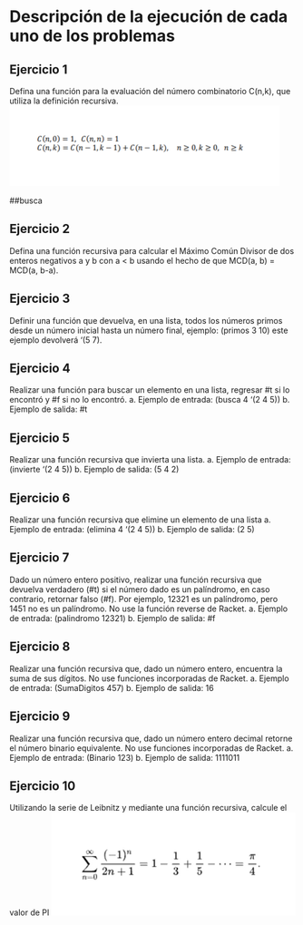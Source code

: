 # Descripción de la ejecución de cada uno de los problemas
## Ejercicio 1
Defina una función para la evaluación del número combinatorio C(n,k), que utiliza la
definición recursiva.
![Definición recursiva](https://github.com/marglezc/Programacion-Funcional-EQ08/blob/Archivos/Imagenes/e1.1.png)

##busca 


## Ejercicio 2
Defina una función recursiva para calcular el Máximo Común Divisor de dos enteros
negativos a y b con a < b usando el hecho de que MCD(a, b) = MCD(a, b-a).
## Ejercicio 3
Definir una función que devuelva, en una lista, todos los números primos desde un número
inicial hasta un número final, ejemplo: (primos 3 10) este ejemplo devolverá ‘(5 7).
## Ejercicio 4
Realizar una función para buscar un elemento en una lista, regresar #t si lo encontró y #f si
no lo encontró.
a. Ejemplo de entrada: (busca 4 ‘(2 4 5))
b. Ejemplo de salida: #t
## Ejercicio 5
Realizar una función recursiva que invierta una lista.
a. Ejemplo de entrada: (invierte ‘(2 4 5))
b. Ejemplo de salida: (5 4 2)
## Ejercicio 6
Realizar una función recursiva que elimine un elemento de una lista
a. Ejemplo de entrada: (elimina 4 ‘(2 4 5))
b. Ejemplo de salida: (2 5)
## Ejercicio 7
Dado un número entero positivo, realizar una función recursiva que devuelva verdadero (#t)
si el número dado es un palíndromo, en caso contrario, retornar falso (#f). Por ejemplo,
12321 es un palíndromo, pero 1451 no es un palíndromo. No use la función reverse de
Racket.
a. Ejemplo de entrada: (palindromo 12321)
b. Ejemplo de salida: #f
## Ejercicio 8
Realizar una función recursiva que, dado un número entero, encuentra la suma de sus
dígitos. No use funciones incorporadas de Racket.
a. Ejemplo de entrada: (SumaDigitos 457)
b. Ejemplo de salida: 16
## Ejercicio 9
Realizar una función recursiva que, dado un número entero decimal retorne el número
binario equivalente. No use funciones incorporadas de Racket.
a. Ejemplo de entrada: (Binario 123)
b. Ejemplo de salida: 1111011
## Ejercicio 10
Utilizando la serie de Leibnitz y mediante una función recursiva, calcule el valor de PI
![Leibnitz](https://github.com/marglezc/Programacion-Funcional-EQ08/blob/Archivos/Imagenes/e10.png)

